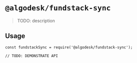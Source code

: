 # `@algodesk/fundstack-sync`

> TODO: description

## Usage

```
const fundstackSync = require('@algodesk/fundstack-sync');

// TODO: DEMONSTRATE API
```
